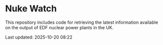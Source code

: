 # Nuke Watch

This repository includes code for retrieving the latest information available on the output of EDF nuclear power plants in the UK.

Last updated: 2025-10-20 08:22